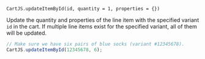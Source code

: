 `CartJS.updateItemById(id, quantity = 1, properties = {})`

Update the quantity and properties of the line item with the specified variant `id` in the cart.
If multiple line items exist for the specified variant, all of them will be updated.

```js
// Make sure we have six pairs of blue socks (variant #12345678).
CartJS.updateItemById(12345678, 6);
```
